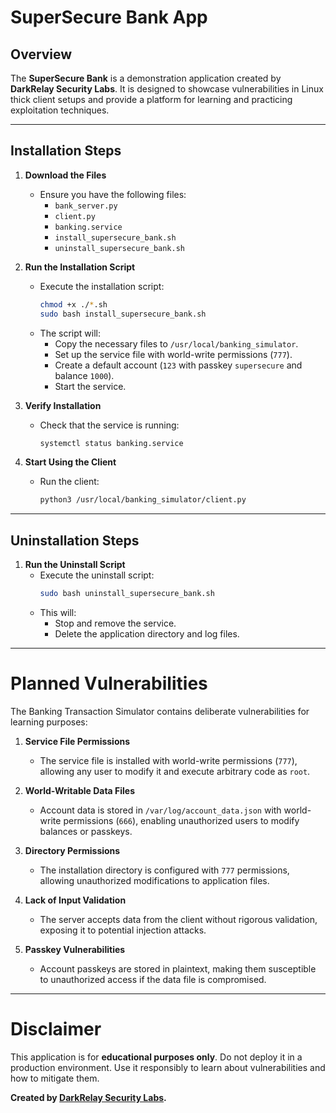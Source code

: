 # SuperSecure Bank App

## Overview

The **SuperSecure Bank** is a demonstration application created by **DarkRelay Security Labs**. It is designed to showcase vulnerabilities in Linux thick client setups and provide a platform for learning and practicing exploitation techniques.

---

## Installation Steps

1. **Download the Files**

   - Ensure you have the following files:
     - `bank_server.py`
     - `client.py`
     - `banking.service`
     - `install_supersecure_bank.sh`
     - `uninstall_supersecure_bank.sh`

2. **Run the Installation Script**

   - Execute the installation script:
     ```bash
     chmod +x ./*.sh
     sudo bash install_supersecure_bank.sh
     ```
   - The script will:
     - Copy the necessary files to `/usr/local/banking_simulator`.
     - Set up the service file with world-write permissions (`777`).
     - Create a default account (`123` with passkey `supersecure` and balance `1000`).
     - Start the service.

3. **Verify Installation**

   - Check that the service is running:
     ```bash
     systemctl status banking.service
     ```

4. **Start Using the Client**

   - Run the client:
     ```bash
     python3 /usr/local/banking_simulator/client.py
     ```

---

## Uninstallation Steps

1. **Run the Uninstall Script**
   - Execute the uninstall script:
     ```bash
     sudo bash uninstall_supersecure_bank.sh
     ```
   - This will:
     - Stop and remove the service.
     - Delete the application directory and log files.

---

# Planned Vulnerabilities

The Banking Transaction Simulator contains deliberate vulnerabilities for learning purposes:

1. **Service File Permissions**

   - The service file is installed with world-write permissions (`777`), allowing any user to modify it and execute arbitrary code as `root`.

2. **World-Writable Data Files**

   - Account data is stored in `/var/log/account_data.json` with world-write permissions (`666`), enabling unauthorized users to modify balances or passkeys.

3. **Directory Permissions**

   - The installation directory is configured with `777` permissions, allowing unauthorized modifications to application files.

4. **Lack of Input Validation**

   - The server accepts data from the client without rigorous validation, exposing it to potential injection attacks.

5. **Passkey Vulnerabilities**

   - Account passkeys are stored in plaintext, making them susceptible to unauthorized access if the data file is compromised.

---

# Disclaimer

This application is for **educational purposes only**. Do not deploy it in a production environment. Use it responsibly to learn about vulnerabilities and how to mitigate them.

**Created by [DarkRelay Security Labs](https://www.darkrelay.com).**


